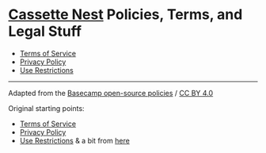 # [Cassette Nest](https://cassettenest.com) Policies, Terms, and Legal Stuff

- [Terms of Service](terms.md#terms-of-service)
- [Privacy Policy](privacy.md#privacy-policy)
- [Use Restrictions](abuse.md#use-restrictions)

---

Adapted from the [Basecamp open-source policies](https://github.com/basecamp/policies) / [CC BY 4.0](https://creativecommons.org/licenses/by/4.0/)

Original starting points:

- [Terms of Service](https://github.com/basecamp/policies/blob/fd18a964c3e72b4f9d985daa0596d83ea0b904c8/terms/index.md)
- [Privacy Policy](https://github.com/basecamp/policies/blob/41a04f2de72defac1932dafb690862033e005ffe/privacy/index.md)
- [Use Restrictions](https://github.com/basecamp/policies/blob/4eaed0751596a377bf439c063084511c9737bd60/abuse/index.md) & a bit from [here](https://github.com/basecamp/policies/blob/4eaed0751596a377bf439c063084511c9737bd60/abuse/how-we-handle/index.md)
